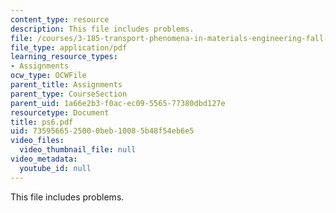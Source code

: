 ```yaml
---
content_type: resource
description: This file includes problems.
file: /courses/3-185-transport-phenomena-in-materials-engineering-fall-2003/7359566525000beb10085b48f54eb6e5_ps6.pdf
file_type: application/pdf
learning_resource_types:
- Assignments
ocw_type: OCWFile
parent_title: Assignments
parent_type: CourseSection
parent_uid: 1a66e2b3-f0ac-ec09-5565-77380dbd127e
resourcetype: Document
title: ps6.pdf
uid: 73595665-2500-0beb-1008-5b48f54eb6e5
video_files:
  video_thumbnail_file: null
video_metadata:
  youtube_id: null
---
```

This file includes problems.

